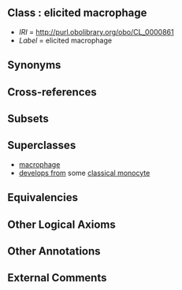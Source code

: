 
## Class : elicited macrophage

 * *IRI* = http://purl.obolibrary.org/obo/CL_0000861
 * *Label* = elicited macrophage

## Synonyms


## Cross-references


## Subsets


## Superclasses

 * [macrophage](../../CL/35/CL_0000235.md)
 * [develops from](../../RO/02/RO_0002202.md) some [classical monocyte](../../CL/60/CL_0000860.md)

## Equivalencies


## Other Logical Axioms


## Other Annotations


## External Comments

